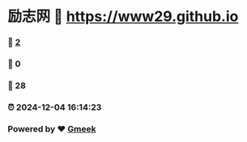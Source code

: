 # 励志网 :link: https://www29.github.io 
### :page_facing_up: [2](https://www29.github.io/tag.html) 
### :speech_balloon: 0 
### :hibiscus: 28 
### :alarm_clock: 2024-12-04 16:14:23 
### Powered by :heart: [Gmeek](https://github.com/Meekdai/Gmeek)
